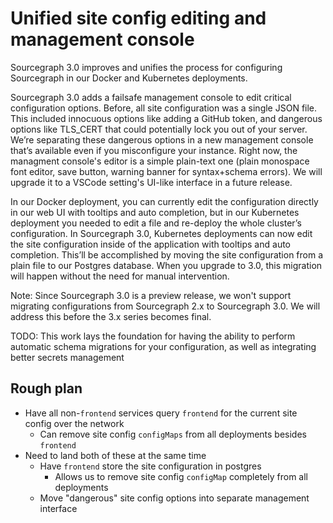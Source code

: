 # Unified site config editing and management console

Sourcegraph 3.0 improves and unifies the process for configuring Sourcegraph in our Docker and Kubernetes deployments. 

Sourcegraph 3.0 adds a failsafe management console to edit critical configuration options. Before, all site configuration was a single JSON file. This included innocuous options like adding a GitHub token, and dangerous options like TLS_CERT that could potentially lock you out of your server. We’re separating these dangerous options in a new management console that’s available even if you misconfigure your instance. Right now, the managment console's editor is a simple plain-text one (plain monospace font editor, save button, warning banner for syntax+schema errors). We will upgrade it to a VSCode setting's UI-like interface in a future release. 

In our Docker deployment, you can currently edit the configuration directly in our web UI with tooltips and auto completion, but in our Kubernetes deployment you needed to edit a file and re-deploy the whole cluster’s configuration. In Sourcegraph 3.0, Kubernetes deployments can now edit the site configuration inside of the application with tooltips and auto completion. This’ll be accomplished by moving the site configuration from a plain file to our Postgres database. When you upgrade to 3.0, this migration will happen without the need for manual intervention. 

Note: Since Sourcegraph 3.0 is a preview release, we won't support migrating configurations from Sourcegraph 2.x to Sourcegraph 3.0. We will address this before the 3.x series becomes final. 

TODO: This work lays the foundation for having the ability to perform automatic schema migrations for your configuration, as well as integrating better secrets management 


## Rough plan

- Have all non-`frontend` services query `frontend` for the current site config over the network
  - Can remove site config `configMaps` from all deployments besides `frontend`
- Need to land both of these at the same time 
  - Have `frontend` store the site configuration in postgres
    - Allows us to remove site config `configMap` completely from all deployments
  - Move "dangerous" site config options into separate management interface
  
<!--

Site config keys that should be ONLY visible and editable in the mgmt console:
- log
- appURL
- tls.letsencrypt
- tlsCert
- tlsKey
- httpToHttpsRedirect
- httpStrictTransportSecurity
- useJaeger
- lightstepAccessToken
- lightstepProject
- htmlHeadTop
- htmlHeadBottom
- htmlBodyTop
- htmlBodyBottom
- licenseKey
- auth.providers [auth.provider will be removed]
- auth.allowSignup
- MAYBE: auth.accessTokens [auth.disableAccessTokens will be removed]
- auth.public
[auth.openIDConnect, auth.saml, auth.userIdentityHTTPHeader are deprecated and will be removed]
- update.channel


Other notes:

Site config updating is clunky (Nov 5 release)
K8s deployment can’t edit site config from UI
Critical site config that can break the app (e.g. app url, authentication, tls config, etc.) stored elsewhere. Non critical site config is editable in UI (both k8s deploy and Server).
Solves: secrets in site config are sketchy by storing info in db to give us ability to control access

-->
